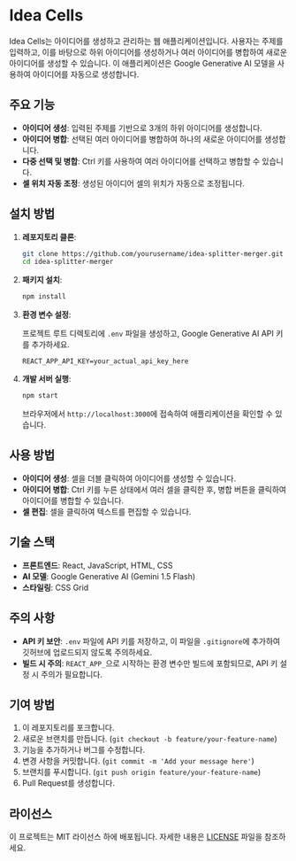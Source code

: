 
# Idea Cells

Idea Cells는 아이디어를 생성하고 관리하는 웹 애플리케이션입니다. 사용자는 주제를 입력하고, 이를 바탕으로 하위 아이디어를 생성하거나 여러 아이디어를 병합하여 새로운 아이디어를 생성할 수 있습니다. 이 애플리케이션은 Google Generative AI 모델을 사용하여 아이디어를 자동으로 생성합니다.

## 주요 기능

- **아이디어 생성**: 입력된 주제를 기반으로 3개의 하위 아이디어를 생성합니다.
- **아이디어 병합**: 선택된 여러 아이디어를 병합하여 하나의 새로운 아이디어를 생성합니다.
- **다중 선택 및 병합**: Ctrl 키를 사용하여 여러 아이디어를 선택하고 병합할 수 있습니다.
- **셀 위치 자동 조정**: 생성된 아이디어 셀의 위치가 자동으로 조정됩니다.

## 설치 방법

1. **레포지토리 클론**:

   ```bash
   git clone https://github.com/yourusername/idea-splitter-merger.git
   cd idea-splitter-merger
   ```

2. **패키지 설치**:

   ```bash
   npm install
   ```

3. **환경 변수 설정**:

   프로젝트 루트 디렉토리에 `.env` 파일을 생성하고, Google Generative AI API 키를 추가하세요.

   ```plaintext
   REACT_APP_API_KEY=your_actual_api_key_here
   ```

4. **개발 서버 실행**:

   ```bash
   npm start
   ```

   브라우저에서 `http://localhost:3000`에 접속하여 애플리케이션을 확인할 수 있습니다.

## 사용 방법

- **아이디어 생성**: 셀을 더블 클릭하여 아이디어를 생성할 수 있습니다.
- **아이디어 병합**: Ctrl 키를 누른 상태에서 여러 셀을 클릭한 후, 병합 버튼을 클릭하여 아이디어를 병합할 수 있습니다.
- **셀 편집**: 셀을 클릭하여 텍스트를 편집할 수 있습니다.

## 기술 스택

- **프론트엔드**: React, JavaScript, HTML, CSS
- **AI 모델**: Google Generative AI (Gemini 1.5 Flash)
- **스타일링**: CSS Grid

## 주의 사항

- **API 키 보안**: `.env` 파일에 API 키를 저장하고, 이 파일을 `.gitignore`에 추가하여 깃허브에 업로드되지 않도록 주의하세요.
- **빌드 시 주의**: `REACT_APP_`으로 시작하는 환경 변수만 빌드에 포함되므로, API 키 설정 시 주의가 필요합니다.

## 기여 방법

1. 이 레포지토리를 포크합니다.
2. 새로운 브랜치를 만듭니다. (`git checkout -b feature/your-feature-name`)
3. 기능을 추가하거나 버그를 수정합니다.
4. 변경 사항을 커밋합니다. (`git commit -m 'Add your message here'`)
5. 브랜치를 푸시합니다. (`git push origin feature/your-feature-name`)
6. Pull Request를 생성합니다.

## 라이선스

이 프로젝트는 MIT 라이선스 하에 배포됩니다. 자세한 내용은 [LICENSE](./LICENSE) 파일을 참조하세요.
```
